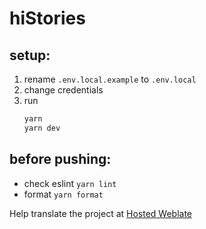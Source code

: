# hiStories

## setup:

1. rename `.env.local.example` to `.env.local`
2. change credentials
3. run
   ```bash
   yarn
   yarn dev
   ```

## before pushing:

- check eslint `yarn lint`
- format `yarn format`

Help translate the project at [Hosted Weblate](https://hosted.weblate.org/projects/histories/#components)
